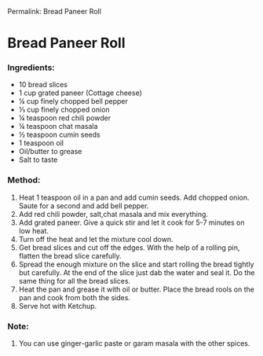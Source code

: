 Permalink: Bread Paneer Roll

# Bread Paneer Roll

### Ingredients:
* 10 bread slices
* 1 cup grated paneer (Cottage cheese) 
* ¼ cup finely chopped bell pepper 
* ⅓ cup finely chopped onion
* ¼ teaspoon red chili powder
* ¼ teaspoon chat masala
* ½ teaspoon cumin seeds
* 1 teaspoon oil 
* Oil/butter to grease
* Salt to taste

### Method:
1. Heat 1 teaspoon oil in a pan and add cumin seeds. Add chopped onion. Saute for a second and add bell pepper. 
2. Add red chili powder, salt,chat masala and mix everything. 
3. Add grated paneer. Give a quick stir and let it cook for 5-7 minutes on low heat. 
4. Turn off the heat and let the mixture cool down. 
5. Get bread slices and cut off the edges. With the help of a rolling pin, flatten the bread slice carefully. 
6. Spread the enough mixture on the slice and start rolling the bread tightly but carefully. At the end of the slice just dab the water and seal it. Do the same thing for all the bread slices. 
7. Heat the pan and grease it with oil or butter. Place the bread rools on the pan and cook from both the sides. 
8. Serve hot with Ketchup.  

### Note:
1. You can use ginger-garlic paste or garam masala with the other spices. 